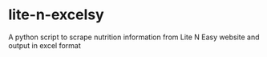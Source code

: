 # lite-n-excelsy
A python script to scrape nutrition information from Lite N Easy website and output in excel format
